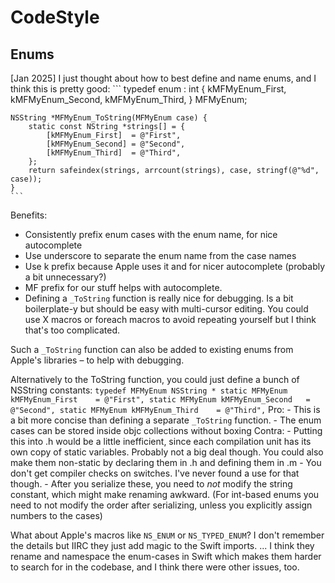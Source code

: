# CodeStyle


## Enums

[Jan 2025] I just thought about how to best define and name enums, and I think this is pretty good:
    ```
    typedef enum : int {
        kMFMyEnum_First,
        kMFMyEnum_Second,
        kMFMyEnum_Third,
    } MFMyEnum;
    
    NSString *MFMyEnum_ToString(MFMyEnum case) {
        static const NString *strings[] = {
            [kMFMyEnum_First]  = @"First",
            [kMFMyEnum_Second] = @"Second",
            [kMFMyEnum_Third]  = @"Third",
        };
        return safeindex(strings, arrcount(strings), case, stringf(@"%d", case));
    }
    ```

Benefits:
- Consistently prefix enum cases with the enum name, for nice autocomplete
- Use underscore to separate the enum name from the case names
- Use k prefix because Apple uses it and for nicer autocomplete (probably a bit unnecessary?)
- MF prefix for our stuff helps with autocomplete.
- Defining a `_ToString` function is really nice for debugging. Is a bit boilerplate-y but should be easy with multi-cursor editing. 
    You could use X macros or foreach macros to avoid repeating yourself but I think that's too complicated.

Such a `_ToString` function can also be added to existing enums from Apple's libraries – to help with debugging.

Alternatively to the ToString function, you could just define a bunch of NSString constants:
    ```
    typedef MFMyEnum NSString *
        static MFMyEnum kMFMyEnum_First    = @"First",
        static MFMyEnum kMFMyEnum_Second   = @"Second",
        static MFMyEnum kMFMyEnum_Third    = @"Third",
    ```
    Pro: 
        - This is a bit more concise than defining a separate `_ToString` function.
        - The enum cases can be stored inside objc collections without boxing
    Contra:
        - Putting this into .h would be a little inefficient, since each compilation unit has its own copy of static variables. 
            Probably not a big deal though. You could also make them non-static by declaring them in .h and defining them in .m
        - You don't get compiler checks on switches. I've never found a use for that though.
        - After you serialize these, you need to *not* modify the string constant, which might make renaming awkward. 
            (For int-based enums you need to not modify the order after serializing, unless you explicitly assign numbers to the cases) 

What about Apple's macros like `NS_ENUM` or `NS_TYPED_ENUM`?
    I don't remember the details but IIRC they just add magic to the Swift imports.
   ... I think they rename and namespace the enum-cases in Swift which makes them harder to search for in the codebase, and I think there were other issues, too.
